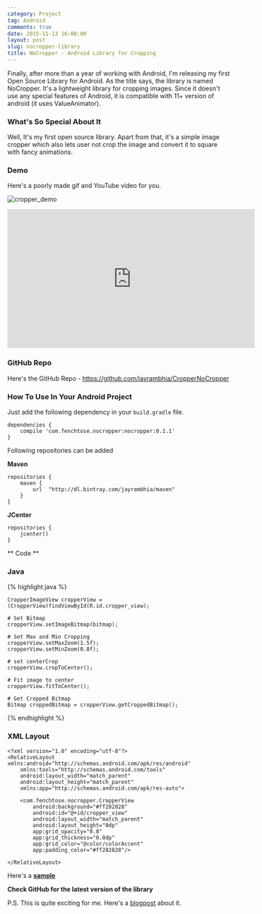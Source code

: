 ```yaml
---
category: Project
tag: Android
comments: true
date: 2015-11-13 16:00:00
layout: post
slug: nocropper-library
title: NoCropper - Android Library for Cropping
---
```


Finally, after more than a year of working with Android, I'm releasing my first Open Source Library for Android. As the title says, the library is named  NoCropper. It's a lightweight library for cropping images. Since it doesn't use any special features of Android, it is compatible with 11+ version of android (it uses ValueAnimator).

### What's So Special About It

Well, It's my first open source library. Apart from that, it's a simple image cropper which also lets user not crop the image and convert it to square with fancy animations.

### Demo

Here's a poorly made gif and YouTube video for you.

![cropper_demo](https://raw.githubusercontent.com/jayrambhia/CropperNoCropper/master/art/demo1.gif)

<iframe width="560" height="315" src="https://www.youtube.com/embed/OoYSt2vtdNs" frameborder="0" allowfullscreen></iframe>

### GitHub Repo

Here's the GitHub Repo - https://github.com/jayrambhia/CropperNoCropper

### How To Use In Your Android Project

Just add the following dependency in your `build.gradle` file.

    dependencies {
        compile 'com.fenchtose.nocropper:nocropper:0.1.1'
    }

Following repositories can be added

 **Maven**

    repositories {
        maven {
            url  "http://dl.bintray.com/jayrambhia/maven"
        }
    }

**JCenter**

    repositories {
        jcenter()
    }

** Code **

### Java

{% highlight java %}
    
    CropperImageView cropperView = (CropperView)findViewById(R.id.cropper_view);
    
    # Set Bitmap
    cropperView.setImageBitmap(bitmap);
    
    # Set Max and Min Cropping
    cropperView.setMaxZoom(1.5f);
    cropperView.setMinZoom(0.8f);
    
    # set centerCrop
    cropperView.cropToCenter();
    
    # Fit image to center
    cropperView.fitToCenter();
    
    # Get Cropped Bitmap
    Bitmap croppedBitmap = cropperView.getCroppedBitmap();
    
{% endhighlight %}

### XML Layout

    <?xml version="1.0" encoding="utf-8"?>
    <RelativeLayout xmlns:android="http://schemas.android.com/apk/res/android"
        xmlns:tools="http://schemas.android.com/tools"
        android:layout_width="match_parent"
        android:layout_height="match_parent"
        xmlns:app="http://schemas.android.com/apk/res-auto">
        
        <com.fenchtose.nocropper.CropperView
            android:background="#ff282828"
            android:id="@+id/cropper_view"
            android:layout_width="match_parent"
            android:layout_height="0dp"
            app:grid_opacity="0.8"
            app:grid_thickness="0.8dp"
            app:grid_color="@color/colorAccent"
            app:padding_color="#ff282828"/>
            
    </RelativeLayout>        

Here's a **[sample](https://github.com/jayrambhia/CropperNoCropper/tree/master/sample)**

**Check GitHub for the latest version of the library**

P.S. This is quite exciting for me. Here's a [blogpost](http://www.jayrambhia.com/blog/cropper/) about it.
